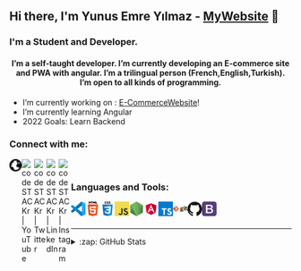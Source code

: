 ## Hi there, I'm Yunus Emre Yılmaz - [MyWebsite] 👋 


### I'm a Student and Developer.


<h4 align="center">I’m a self-taught developer. I’m currently developing an E-commerce site and PWA with angular. I’m a trilingual person (French,English,Turkish). I’m open to all kinds of programming.</h3>

-  I’m currently working on : [E-CommerceWebsite]!
-  I’m currently learning Angular
-  2022 Goals: Learn Backend

### Connect with me:

[<img align="left" alt="codeSTACKr.com" width="22px" src="https://raw.githubusercontent.com/iconic/open-iconic/master/svg/globe.svg" />][MyWebsite]
[<img align="left" alt="codeSTACKr | YouTube" width="22px" src="https://cdn.jsdelivr.net/npm/simple-icons@v3/icons/twitch.svg" />][twitch]
[<img align="left" alt="codeSTACKr | Twitter" width="22px" src="https://cdn.jsdelivr.net/npm/simple-icons@v3/icons/twitter.svg" />][twitter]
[<img align="left" alt="codeSTACKr | LinkedIn" width="22px" src="https://cdn.jsdelivr.net/npm/simple-icons@v3/icons/linkedin.svg" />][linkedin]
[<img align="left" alt="codeSTACKr | Instagram" width="22px" src="https://cdn.jsdelivr.net/npm/simple-icons@v3/icons/instagram.svg" />][instagram]

<br />

### Languages and Tools:

[<img align="left" alt="Visual Studio Code" width="26px" src="https://raw.githubusercontent.com/github/explore/80688e429a7d4ef2fca1e82350fe8e3517d3494d/topics/visual-studio-code/visual-studio-code.png" />][vscode]
[<img align="left" alt="HTML5" width="26px" src="https://raw.githubusercontent.com/github/explore/80688e429a7d4ef2fca1e82350fe8e3517d3494d/topics/html/html.png" />][html]
[<img align="left" alt="CSS" width="26px" src="https://raw.githubusercontent.com/github/explore/80688e429a7d4ef2fca1e82350fe8e3517d3494d/topics/css/css.png" />][css]
[<img align="left" alt="JavaScript" width="26px" src="https://raw.githubusercontent.com/github/explore/80688e429a7d4ef2fca1e82350fe8e3517d3494d/topics/javascript/javascript.png" />][javascript]
[<img align="left" alt="Node.js" width="26px" src="https://raw.githubusercontent.com/github/explore/80688e429a7d4ef2fca1e82350fe8e3517d3494d/topics/nodejs/nodejs.png" />][nodejs]
[<img align="left" alt="Angular" width="26px" src="https://raw.githubusercontent.com/github/explore/80688e429a7d4ef2fca1e82350fe8e3517d3494d/topics/angular/angular.png" />][angular]
[<img align="left" alt="TypeScript" width="26px" src="https://raw.githubusercontent.com/github/explore/80688e429a7d4ef2fca1e82350fe8e3517d3494d/topics/typescript/typescript.png" />][typescript]
[<img align="left" alt="Git" width="26px" src="https://raw.githubusercontent.com/github/explore/80688e429a7d4ef2fca1e82350fe8e3517d3494d/topics/git/git.png" />][git]
[<img align="left" alt="GitHub" width="26px" src="https://raw.githubusercontent.com/github/explore/78df643247d429f6cc873026c0622819ad797942/topics/github/github.png" />][github]
[<img align="left" alt="Bootstrap" width="26px" src="https://raw.githubusercontent.com/github/explore/80688e429a7d4ef2fca1e82350fe8e3517d3494d/topics/bootstrap/bootstrap.png" />][bootstrap]

<br />
<br />

---

<details>
  <summary>:zap: GitHub Stats</summary>

<p><img align="left" src="https://github-readme-stats.vercel.app/api/top-langs?username=yeyilmaz99&show_icons=true&locale=en&layout=compact" alt="yeyilmaz99" /></p>

<br />

<p>&nbsp;<img align="center" src="https://github-readme-stats.vercel.app/api?username=yeyilmaz99&show_icons=true&locale=en" alt="yeyilmaz99" /></p>



</details>





[MyWebsite]: https://www.linkedin.com/in/yeyilmaz/
[twitter]: https://twitter.com/yeyilmaz99
[twitch]: https://twitch.tv/malmenk
[instagram]: https://instagram.com/yeyilmaz99
[linkedin]: https://linkedin.com/in/yeyilmaz
[vscode]: https://code.visualstudio.com/
[html]: https://www.w3schools.com/html/
[css]: https://www.w3schools.com/css/
[javascript]: https://www.w3schools.com/js/
[nodejs]: https://nodejs.org/en/
[angular]: https://angular.io/
[typescript]: https://www.typescriptlang.org/
[git]: https://git-scm.com/
[github]: https://github.com/yeyilmaz99
[E-CommerceWebsite]: https://github.com/yeyilmaz99/E-Commerce-Website-Angular
[bootstrap]: https://getbootstrap.com/

